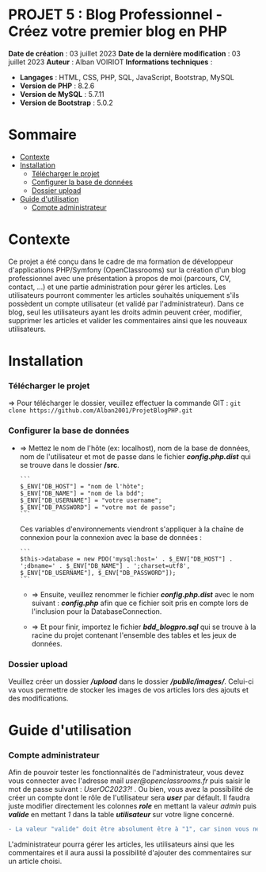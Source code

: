 # PROJET 5 : Blog Professionnel - Créez votre premier blog en PHP

**Date de création** : 03 juillet 2023
**Date de la dernière modification** : 03 juillet 2023
**Auteur** : Alban VOIRIOT
**Informations techniques** :

- **Langages** : HTML, CSS, PHP, SQL, JavaScript, Bootstrap, MySQL
- **Version de PHP** : 8.2.6
- **Version de MySQL** : 5.7.11
- **Version de Bootstrap** : 5.0.2

# Sommaire

- [Contexte](#contexte)
- [Installation](#installation)
  - [Télécharger le projet](#télécharger-le-projet)
  - [Configurer la base de données](#configurer-la-base-de-données)
  - [Dossier upload](#dossier-upload)
- [Guide d'utilisation](#guide-dutilisation)
  - [Compte administrateur](#compte-administrateur)

# Contexte

Ce projet a été conçu dans le cadre de ma formation de développeur d'applications PHP/Symfony (OpenClassrooms) sur la création d'un blog professionnel avec une présentation à propos de moi (parcours, CV, contact, ...) et une partie administration pour gérer les articles. Les utilisateurs pourront commenter les articles souhaités uniquement s'ils possèdent un compte utilisateur (et validé par l'administrateur). Dans ce blog, seul les utilisateurs ayant les droits admin peuvent créer, modifier, supprimer les articles et valider les commentaires ainsi que les nouveaux utilisateurs.

# Installation

### Télécharger le projet

=> Pour télécharger le dossier, veuillez effectuer la commande GIT : `git clone https://github.com/Alban2001/ProjetBlogPHP.git`

### Configurer la base de données

- => Mettez le nom de l'hôte (ex: localhost), nom de la base de données, nom de l'utilisateur et mot de passe dans le fichier **_config.php.dist_** qui se trouve dans le dossier **/src**.

      ```
      $_ENV["DB_HOST"] = "nom de l'hôte";
      $_ENV["DB_NAME"] = "nom de la bdd";
      $_ENV["DB_USERNAME"] = "votre username";
      $_ENV["DB_PASSWORD"] = "votre mot de passe";
      ```

  Ces variables d'environnements viendront s'appliquer à la chaîne de connexion pour la connexion avec la base de données :

      ```
      $this->database = new PDO('mysql:host=' . $_ENV["DB_HOST"] . ';dbname=' . $_ENV["DB_NAME"] . ';charset=utf8', $_ENV["DB_USERNAME"], $_ENV["DB_PASSWORD"]);
      ```

  - => Ensuite, veuillez renommer le fichier **_config.php.dist_** avec le nom suivant : **_config.php_** afin que ce fichier soit pris en compte lors de l'inclusion pour la DatabaseConnection.

  - => Et pour finir, importez le fichier **_bdd_blogpro.sql_** qui se trouve à la racine du projet contenant l'ensemble des tables et les jeux de données.

### Dossier upload

Veuillez créer un dossier **_/upload_** dans le dossier **_/public/images/_**. Celui-ci va vous permettre de stocker les images de vos articles lors des ajouts et des modifications.

# Guide d'utilisation

### Compte administrateur

Afin de pouvoir tester les fonctionnalités de l'administrateur, vous devez vous connecter avec l'adresse mail _user@openclassrooms.fr_ puis saisir le mot de passe suivant : _UserOC2023?!_ . Ou bien, vous avez la possibilité de créer un compte dont le rôle de l'utilisateur sera **_user_** par défault. Il faudra juste modifier directement les colonnes **_role_** en mettant la valeur _admin_ puis **_valide_** en mettant _1_ dans la table **_utilisateur_** sur votre ligne concerné.

```diff
- La valeur "valide" doit être absolument être à "1", car sinon vous ne pourrez pas vous connecter à votre compte, même si l'adresse mail et le mot de passe sont corrects !
```

L'administrateur pourra gérer les articles, les utilisateurs ainsi que les commentaires et il aura aussi la possibilité d'ajouter des commentaires sur un article choisi.
